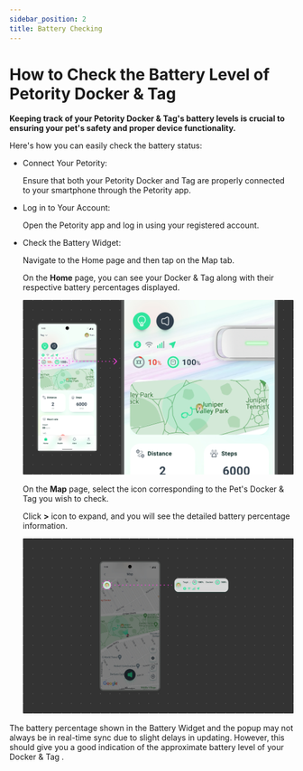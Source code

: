 ```yaml
---
sidebar_position: 2
title: Battery Checking
---
```


# How to Check the Battery Level of Petority Docker & Tag

**Keeping track of your Petority Docker & Tag's battery levels is crucial to ensuring your pet's safety and proper device functionality.** 

Here's how you can easily check the battery status:

+ Connect Your Petority:

    Ensure that both your Petority Docker and Tag are properly connected to your smartphone through the Petority app.

+ Log in to Your Account:

    Open the Petority app and log in using your registered account.

+ Check the Battery Widget:

    Navigate to the Home page and then tap on the Map tab.
    
   On the **Home** page, you can see your Docker & Tag along with their respective battery percentages displayed.

    ![battery](/img/battery/home-battery.jpg)

    On the **Map** page, select the icon corresponding to the Pet's Docker & Tag you wish to check.

    Click **>** icon to expand, and you will see the detailed battery percentage information.

    ![battery](/img/map/Status.jpg)

The battery percentage shown in the Battery Widget and the popup may not always be in real-time sync due to slight delays in updating. However, this should give you a good indication of the approximate battery level of your Docker & Tag .
